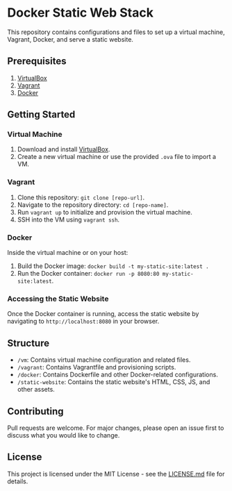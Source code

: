 #  Docker Static Web Stack

This repository contains configurations and files to set up a virtual machine, Vagrant, Docker, and serve a static website.

## Prerequisites

1. [VirtualBox](https://www.virtualbox.org/)
2. [Vagrant](https://www.vagrantup.com/)
3. [Docker](https://www.docker.com/get-started)

## Getting Started

### Virtual Machine

1. Download and install [VirtualBox](https://www.virtualbox.org/wiki/Downloads).
2. Create a new virtual machine or use the provided `.ova` file to import a VM.

### Vagrant

1. Clone this repository: `git clone [repo-url]`.
2. Navigate to the repository directory: `cd [repo-name]`.
3. Run `vagrant up` to initialize and provision the virtual machine.
4. SSH into the VM using `vagrant ssh`.

### Docker

Inside the virtual machine or on your host:

1. Build the Docker image: `docker build -t my-static-site:latest .`
2. Run the Docker container: `docker run -p 8080:80 my-static-site:latest`.

### Accessing the Static Website

Once the Docker container is running, access the static website by navigating to `http://localhost:8080` in your browser.

## Structure

- `/vm`: Contains virtual machine configuration and related files.
- `/vagrant`: Contains Vagrantfile and provisioning scripts.
- `/docker`: Contains Dockerfile and other Docker-related configurations.
- `/static-website`: Contains the static website's HTML, CSS, JS, and other assets.

## Contributing

Pull requests are welcome. For major changes, please open an issue first to discuss what you would like to change.

## License

This project is licensed under the MIT License - see the [LICENSE.md](LICENSE.md) file for details.